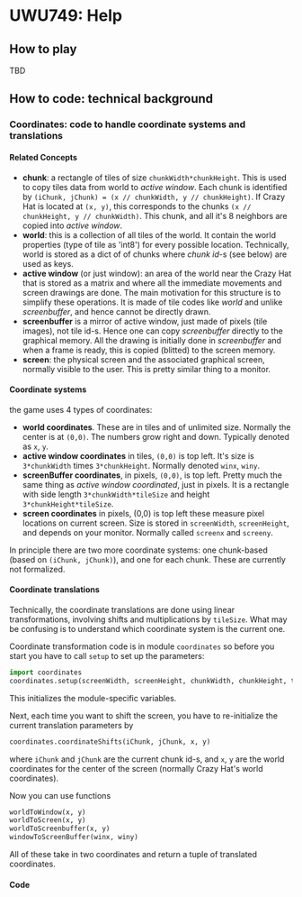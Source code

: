 # UWU749: Help

## How to play

TBD

## How to code: technical background

### Coordinates: code to handle coordinate systems and translations

#### Related Concepts

* **chunk**: a rectangle of tiles of size `chunkWidth*chunkHeight`.  This is used to copy
   tiles data from world to _active window_.
   Each chunk is identified by
   `(iChunk, jChunk) = (x // chunkWidth, y // chunkHeight)`.
   If Crazy Hat is located at `(x, y)`, this corresponds to the chunks
   `(x // chunkHeight, y // chunkWidth)`.
   This chunk, and all it's 8 neighbors are copied into _active window_.
* **world**: this is a collection of all tiles of the world.  It
   contain the world properties (type of tile as 'int8') for every possible location.
   Technically, world is stored as a dict of of chunks where _chunk
   id_-s (see below) are used as keys.
 * **active window** (or just window):  an area of the world near the Crazy Hat that is 
   stored as a matrix and where all the immediate movements and
   screen drawings are done.  The main motivation for this structure
   is to simplify these operations.  It is made of tile codes like
   _world_ and unlike _screenbuffer_,
   and hence cannot be directly drawn.
 * **screenbuffer** is a mirror of active window, just made of pixels
   (tile images), not tile id-s.
   Hence one can copy _screenbuffer_ directly to the graphical memory.
   All the drawing is initially done in _screenbuffer_ and when a frame
   is ready, this is copied
   (blitted) to the screen memory.
 * **screen**: the physical screen and the associated graphical screen,
   normally visible to the user.
   This is pretty similar thing to a monitor.
 
#### Coordinate systems
 
the game uses 4 types of coordinates:
* **world coordinates**.  These are in tiles and of unlimited size.
  Normally the center is at `(0,0)`.  The numbers grow right and
  down.  Typically denoted as `x`, `y`.
* **active window coordinates** in tiles, `(0,0)` is top left.  It's
  size is `3*chunkWidth` times `3*chunkHeight`.  Normally denoted `winx`, `winy`.
* **screenBuffer coordinates**, in pixels, `(0,0)`, is top left.
  Pretty much the same thing as _active window coordinated_, just in
  pixels.  It is a rectangle with side length `3*chunkWidth*tileSize`
  and height `3*chunkHeight*tileSize`.
* **screen coordinates** in pixels, (0,0) is top left
   these measure pixel locations on current screen.  Size is stored in
   `screenWidth`, `screenHeight`, and depends on your monitor.
   Normally called `screenx` and `screeny`.

In principle there are two more coordinate systems: one chunk-based
(based on `(iChunk, jChunk)`), and one for each chunk.  These are
currently not formalized.

#### Coordinate translations

Technically, the coordinate translations are done using linear
transformations, involving shifts and multiplications by `tileSize`.
What may be confusing is to understand which coordinate system is the
current one.

Coordinate transformation code is in module `coordinates` so 
before you start you have to call `setup` to set up the
parameters:

```python
import coordinates
coordinates.setup(screenWidth, screenHeight, chunkWidth, chunkHeight, tileSize)
```
This initializes the module-specific variables.

Next, each time you want to shift the screen, you have to
re-initialize the current translation parameters by

```python
coordinates.coordinateShifts(iChunk, jChunk, x, y)
```
where `iChunk` and `jChunk` are the current chunk id-s, and `x`, `y`
are the world coordinates for the center of the screen (normally Crazy
Hat's world coordinates).

Now you can use functions
```python
worldToWindow(x, y)
worldToScreen(x, y)
worldToScreenbuffer(x, y)
windowToScreenBuffer(winx, winy)
```
All of these take in two coordinates and return a tuple of translated
coordinates. 


#### Code
